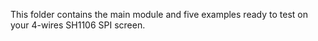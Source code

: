 
This folder contains the main module and five examples ready to test on your 4-wires SH1106 SPI screen.

